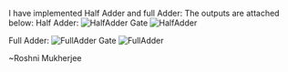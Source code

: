 I have implemented Half Adder and full Adder: 
The outputs are attached below: 
Half Adder: 
![HalfAdder Gate](https://github.com/RoshniMukherjee/Project-2.1-/assets/88767197/a9c11ab5-8b19-4394-a3af-8f5b10ecca93)
![HalfAdder](https://github.com/RoshniMukherjee/Project-2.1-/assets/88767197/e6d99f6b-ef48-4d94-9358-9db04efa4b45)

Full Adder: 
![FullAdder Gate](https://github.com/RoshniMukherjee/Project-2.1-/assets/88767197/79e0cd5d-f943-4298-86e6-aefe207b7750)
![FullAdder](https://github.com/RoshniMukherjee/Project-2.1-/assets/88767197/664d0c6c-6785-4f7c-a803-9c597c4f2ba5)

~Roshni Mukherjee

